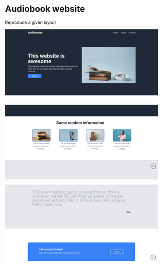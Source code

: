 # Audiobook website

Reproduce a given layout

![1](./images/snips/1.png)

![2](./images/snips/2.png)

![3](./images/snips/3.png)
